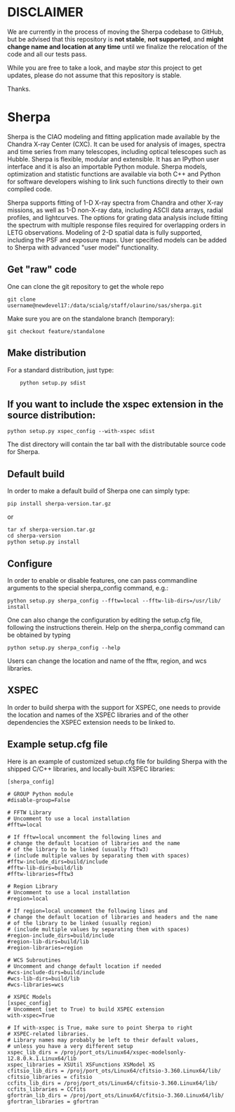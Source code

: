 # DISCLAIMER
We are currently in the process of moving the Sherpa codebase to GitHub, but be advised that this repository is
__not stable__, __not supported__, and __might change name and location at any time__ until we finalize the relocation of the code and all our tests pass.

While you are free to take a look, and maybe *star* this project to get updates, please do not assume that this repository is stable.

Thanks.

# Sherpa
Sherpa is the CIAO modeling and fitting application made available by the Chandra X-ray Center (CXC). It can be used for analysis of images, spectra and time series from many telescopes, including optical telescopes such as Hubble. Sherpa is flexible, modular and extensible. It has an IPython user interface and it is also an importable Python module. Sherpa models, optimization and statistic functions are available via both C++ and Python for software developers wishing to link such functions directly to their own compiled code.

Sherpa supports fitting of 1-D X-ray spectra from Chandra and other X-ray missions, as well as 1-D non-X-ray data, including ASCII data arrays, radial profiles, and lightcurves. The options for grating data analysis include fitting the spectrum with multiple response files required for overlapping orders in LETG observations. Modeling of 2-D spatial data is fully supported, including the PSF and exposure maps. User specified models can be added to Sherpa with advanced "user model" functionality.


## Get "raw" code
One can clone the git repository to get the whole repo

	git clone username@newdevel17:/data/scialg/staff/olaurino/sas/sherpa.git

Make sure you are on the standalone branch (temporary):

	git checkout feature/standalone

## Make distribution
For a standard distribution, just type:

        python setup.py sdist

## If you want to include the xspec extension in the source distribution:

	python setup.py xspec_config --with-xspec sdist

The dist directory will contain the tar ball with the distributable source code
for Sherpa.

## Default build
In order to make a default build of Sherpa one can simply type:

	pip install sherpa-version.tar.gz

or

	tar xf sherpa-version.tar.gz
	cd sherpa-version
	python setup.py install


## Configure
In order to enable or disable features, one can pass commandline arguments to
the special sherpa_config command, e.g.:

	python setup.py sherpa_config --fftw=local --fftw-lib-dirs=/usr/lib/ install

One can also change the configuration by editing the setup.cfg file, following
the instructions therein. Help on the sherpa_config command can be obtained by
typing

	python setup.py sherpa_config --help

Users can change the location and name of the fftw, region, and wcs libraries.

## XSPEC
In order to build sherpa with the support for XSPEC, one needs to provide the
location and names of the XSPEC libraries and of the other dependencies the
XSPEC extension needs to be linked to.

## Example setup.cfg file
Here is an example of customized setup.cfg file for building Sherpa with the
shipped C/C++ libraries, and locally-built XSPEC libraries:

~~~~
[sherpa_config]

# GROUP Python module
#disable-group=False

# FFTW Library
# Uncomment to use a local installation
#fftw=local

# If fftw=local uncomment the following lines and
# change the default location of libraries and the name
# of the library to be linked (usually fftw3)
# (include multiple values by separating them with spaces)
#fftw-include_dirs=build/include
#fftw-lib-dirs=build/lib
#fftw-libraries=fftw3

# Region Library
# Uncomment to use a local installation
#region=local

# If region=local uncomment the following lines and
# change the default location of libraries and headers and the name
# of the library to be linked (usually region)
# (include multiple values by separating them with spaces)
#region-include_dirs=build/include
#region-lib-dirs=build/lib
#region-libraries=region

# WCS Subroutines
# Uncomment and change default location if needed
#wcs-include-dirs=build/include
#wcs-lib-dirs=build/lib
#wcs-libraries=wcs

# XSPEC Models
[xspec_config]
# Uncomment (set to True) to build XSPEC extension
with-xspec=True

# If with-xspec is True, make sure to point Sherpa to right
# XSPEC-related libraries.
# Library names may probably be left to their default values,
# unless you have a very different setup
xspec_lib_dirs = /proj/port_ots/Linux64/xspec-modelsonly-12.8.0.k.1.Linux64/lib
xspec_libraries = XSUtil XSFunctions XSModel XS
cfitsio_lib_dirs = /proj/port_ots/Linux64/cfitsio-3.360.Linux64/lib/
cfitsio_libraries = cfitsio
ccfits_lib_dirs = /proj/port_ots/Linux64/cfitsio-3.360.Linux64/lib/
ccfits_libraries = CCfits
gfortran_lib_dirs = /proj/port_ots/Linux64/cfitsio-3.360.Linux64/lib/
gfortran_libraries = gfortran
~~~~
